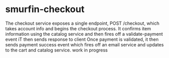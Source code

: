 # smurfin-checkout
The checkout service
exposes a single endpoint, POST /checkout, which takes account info and begins the checkout process.
It confirms item information using the catalog service and then fires off a validate-payment event
iT then sends response to client
Once payment is validated, it then sends payment success event which fires off an email service and updates to the cart and catalog service.
work in progress
